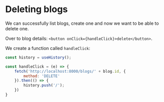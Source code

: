 # Deleting blogs

We can successfully list blogs, create one and now we want to be able to delete one.

Over to blog details: `<button onClick={handleClick}>delete</button>`.

We create a function called `handleClick`:

```javascript
const history = useHistory();

const handleClick = (e) => {
    fetch('http://localhost:8000/blogs/' + blog.id, {
        method: 'DELETE'
    }).then(() => {
        history.push('/');
    })
}
```